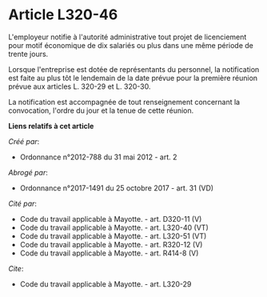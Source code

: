 # Article L320-46

L'employeur notifie à l'autorité administrative tout projet de licenciement pour motif économique de dix salariés ou plus
dans une même période de trente jours. 

Lorsque l'entreprise est dotée de représentants du personnel, la notification est faite au plus tôt le lendemain de la date
prévue pour la première réunion prévue aux articles L. 320-29 et L. 320-30. 

La notification est accompagnée de tout renseignement concernant la convocation, l'ordre du jour et la tenue de cette
réunion.

**Liens relatifs à cet article**

_Créé par_:

  - Ordonnance n°2012-788 du 31 mai 2012 - art. 2

_Abrogé par_:

  - Ordonnance n°2017-1491 du 25 octobre 2017 - art. 31 (VD)

_Cité par_:

  - Code du travail applicable à Mayotte. - art. D320-11 (V)
  - Code du travail applicable à Mayotte. - art. L320-40 (VT)
  - Code du travail applicable à Mayotte. - art. L320-51 (VT)
  - Code du travail applicable à Mayotte. - art. R320-12 (V)
  - Code du travail applicable à Mayotte. - art. R414-8 (V)

_Cite_:

  - Code du travail applicable à Mayotte. - art. L320-29
